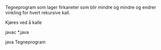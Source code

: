 Tegneprogram som lager firkaneter som blir mindre og mindre og endrer vinkling for hvert rekursive kall.

Kjøres ved å kalle

javac *.java

java Tegneprogram
